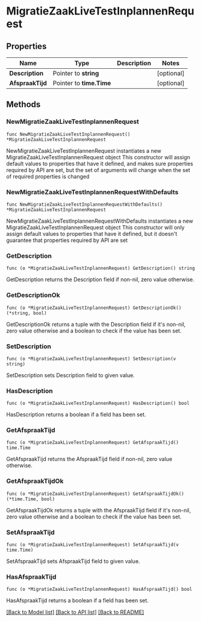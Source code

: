 # MigratieZaakLiveTestInplannenRequest

## Properties

Name | Type | Description | Notes
------------ | ------------- | ------------- | -------------
**Description** | Pointer to **string** |  | [optional] 
**AfspraakTijd** | Pointer to **time.Time** |  | [optional] 

## Methods

### NewMigratieZaakLiveTestInplannenRequest

`func NewMigratieZaakLiveTestInplannenRequest() *MigratieZaakLiveTestInplannenRequest`

NewMigratieZaakLiveTestInplannenRequest instantiates a new MigratieZaakLiveTestInplannenRequest object
This constructor will assign default values to properties that have it defined,
and makes sure properties required by API are set, but the set of arguments
will change when the set of required properties is changed

### NewMigratieZaakLiveTestInplannenRequestWithDefaults

`func NewMigratieZaakLiveTestInplannenRequestWithDefaults() *MigratieZaakLiveTestInplannenRequest`

NewMigratieZaakLiveTestInplannenRequestWithDefaults instantiates a new MigratieZaakLiveTestInplannenRequest object
This constructor will only assign default values to properties that have it defined,
but it doesn't guarantee that properties required by API are set

### GetDescription

`func (o *MigratieZaakLiveTestInplannenRequest) GetDescription() string`

GetDescription returns the Description field if non-nil, zero value otherwise.

### GetDescriptionOk

`func (o *MigratieZaakLiveTestInplannenRequest) GetDescriptionOk() (*string, bool)`

GetDescriptionOk returns a tuple with the Description field if it's non-nil, zero value otherwise
and a boolean to check if the value has been set.

### SetDescription

`func (o *MigratieZaakLiveTestInplannenRequest) SetDescription(v string)`

SetDescription sets Description field to given value.

### HasDescription

`func (o *MigratieZaakLiveTestInplannenRequest) HasDescription() bool`

HasDescription returns a boolean if a field has been set.

### GetAfspraakTijd

`func (o *MigratieZaakLiveTestInplannenRequest) GetAfspraakTijd() time.Time`

GetAfspraakTijd returns the AfspraakTijd field if non-nil, zero value otherwise.

### GetAfspraakTijdOk

`func (o *MigratieZaakLiveTestInplannenRequest) GetAfspraakTijdOk() (*time.Time, bool)`

GetAfspraakTijdOk returns a tuple with the AfspraakTijd field if it's non-nil, zero value otherwise
and a boolean to check if the value has been set.

### SetAfspraakTijd

`func (o *MigratieZaakLiveTestInplannenRequest) SetAfspraakTijd(v time.Time)`

SetAfspraakTijd sets AfspraakTijd field to given value.

### HasAfspraakTijd

`func (o *MigratieZaakLiveTestInplannenRequest) HasAfspraakTijd() bool`

HasAfspraakTijd returns a boolean if a field has been set.


[[Back to Model list]](../README.md#documentation-for-models) [[Back to API list]](../README.md#documentation-for-api-endpoints) [[Back to README]](../README.md)


